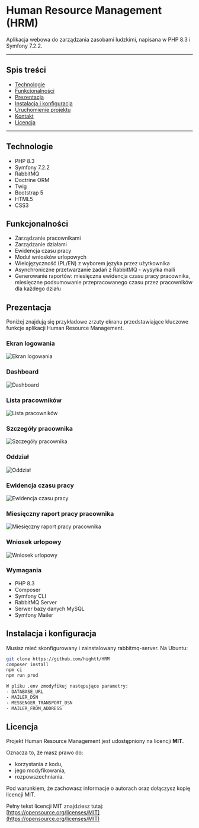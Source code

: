 # Human Resource Management (HRM)

Aplikacja webowa do zarządzania zasobami ludzkimi, napisana w PHP 8.3 i Symfony 7.2.2.

---

## Spis treści
- [Technologie](#technologie)  
- [Funkcjonalności](#funkcjonalności)  
- [Prezentacja](#przezentacja)
- [Instalacja i konfiguracja](#instalacja-i-konfiguracja)  
- [Uruchomienie projektu](#uruchomienie-projektu)  
- [Kontakt](#kontakt)  
- [Licencja](#licencja)  

---

## Technologie

- PHP 8.3  
- Symfony 7.2.2  
- RabbitMQ 
- Doctrine ORM  
- Twig 
- Bootstrap 5 
- HTML5
- CSS3


## Funkcjonalności

- Zarządzanie pracownikami 
- Zarządzanie działami  
- Ewidencja czasu pracy  
- Moduł wniosków urlopowych  
- Wielojęzyczność (PL/EN) z wyborem języka przez użytkownika  
- Asynchroniczne przetwarzanie zadań z RabbitMQ - wysyłka maili
- Generowanie raportów: miesięczna ewidencja czasu pracy pracownika, miesięczne podsumowanie przepracowanego czasu przez pracowników dla każdego działu


## Prezentacja

Poniżej znajdują się przykładowe zrzuty ekranu przedstawiające kluczowe funkcje aplikacji Human Resource Management.

### Ekran logowania
![Ekran logowania](public/docs/login.png)

### Dashboard
![Dashboard](public/docs/dashboard.png)

### Lista pracowników
![Lista pracowników](public/docs/employee_list.png)

### Szczegóły pracownika
![Szczegóły pracownika](public/docs/employee_details.png)

### Oddział
![Oddział](public/docs/department_details.png)

### Ewidencja czasu pracy
![Ewidencja czasu pracy](public/docs/timesheet_form.png)

### Miesięczny raport pracy pracownika
![Miesięczny raport pracy pracownika](public/docs/employee_report.png)

### Wniosek urlopowy
![Wniosek urlopowy](public/docs/leave_request_details.png)

### Wymagania

- PHP 8.3  
- Composer  
- Symfony CLI 
- RabbitMQ Server  
- Serwer bazy danych MySQL
- Symfony Mailer

## Instalacja i konfiguracja
Musisz mieć skonfigurowany i zainstalowany rabbitmq-server.
Na Ubuntu:

```bash
git clone https://github.com/hightt/HRM
composer install
npm ci
npm run prod

W pliku .env zmodyfikuj następujące parametry:
- DATABASE_URL
- MAILER_DSN
- MESSENGER_TRANSPORT_DSN
- MAILER_FROM_ADDRESS
```

## Licencja

Projekt Human Resource Management jest udostępniony na licencji **MIT**.

Oznacza to, że masz prawo do:

- korzystania z kodu,
- jego modyfikowania,
- rozpowszechniania.

Pod warunkiem, że zachowasz informacje o autorach oraz dołączysz kopię licencji MIT.

Pełny tekst licencji MIT znajdziesz tutaj:  
[https://opensource.org/licenses/MIT](https://opensource.org/licenses/MIT)
